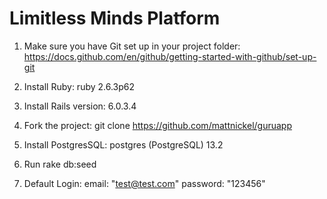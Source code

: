 # Limitless Minds Platform

1. Make sure you have Git set up in your project folder:
https://docs.github.com/en/github/getting-started-with-github/set-up-git

2. Install Ruby: ruby 2.6.3p62

3. Install Rails version: 6.0.3.4

4. Fork the project: git clone https://github.com/mattnickel/guruapp

5. Install PostgresSQL: postgres (PostgreSQL) 13.2

6. Run rake db:seed

7. Default Login: email: "test@test.com"   password: "123456"
